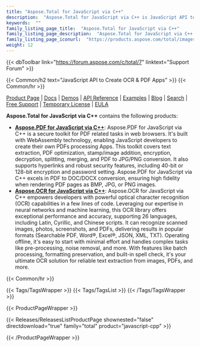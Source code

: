 ```yaml
---
title: "Aspose.Total for JavaScript via C++"
description:  "Aspose.Total for JavaScript via C++ is JavaScript API to manipulate PDF documents as well as add OCR feature in web applications."
keywords:  ""
family_listing_page_title:  "Aspose.Total for JavaScript via C++"
family_listing_page_description:  "Aspose.Total for JavaScript via C++ is JavaScript API to manipulate PDF documents as well as add OCR feature in web applications."
family_listing_page_iconurl:  "https://products.aspose.com/total/images/aspose_total-for-cpp.svg"
weight: 12
---
```


{{< dbToolbar link="https://forum.aspose.com/c/total/7" linktext="Support Forum" >}}

{{< Common/h2 text="JavaScript API to Create OCR & PDF Apps"  >}}
{{< Common/hr >}}

[Product Page](https://products.aspose.com/total/javascript-cpp/) | [Docs](https://docs.aspose.com/total/javascript-cpp/) | [Demos](https://products.aspose.app/total/family) | [API Reference](https://reference.aspose.com/) | [Examples](http://aspose.github.io/) | [Blog](https://blog.aspose.com/categories/aspose.total-product-family/) | [Search](https://search.aspose.com/) | [Free Support](https://forum.aspose.com/c/total/7) | [Temporary License](https://purchase.aspose.com/temporary-license) | [EULA](https://about.aspose.com/legal/eula/)

**Aspose.Total for JavaScript via C++** contains the following products:


* **[Aspose.PDF for JavaScript via C++](https://releases.aspose.com/pdf/javascriptcpp/)**: Aspose.PDF for JavaScript via C++ is a secure toolkit for PDF related tasks in web browsers. It's built with WebAssembly technology, enabling JavaScript developers to create their own PDFs processing Apps. This toolkit covers text extraction, PDF optimization, stamp/image addition, encryption, decryption, splitting, merging, and PDF to JPG/PNG conversion. It also supports hyperlinks and robust security features, including 40-bit or 128-bit encryption and password setting. Aspose.PDF for JavaScript via C++ excels in PDF to DOC/DOCX conversion, ensuring high fidelity when rendering PDF pages as BMP, JPG, or PNG images.
* **[Aspose.OCR for JavaScript via C++](https://releases.aspose.com/ocr/javascript-cpp/)**: Aspose.OCR for JavaScript via C++ empowers developers with powerful optical character recognition (OCR) capabilities in a few lines of code. Leveraging our expertise in neural networks and machine learning, this OCR library offers exceptional performance and accuracy, supporting 26 languages, including Latin, Cyrillic, and Chinese scripts. It can recognize scanned images, photos, screenshots, and PDFs, delivering results in popular formats (Searchable PDF, Word&reg;, Excel&reg;, JSON, XML, TXT). Operating offline, it's easy to start with minimal effort and handles complex tasks like pre-processing, noise removal, and more. With features like batch processing, formatting preservation, and built-in spell check, it's your ultimate OCR solution for reliable text extraction from images, PDFs, and more.

{{< Common/hr >}}

{{< Tags/TagsWrapper >}}
 {{< Tags/TagsList >}}
{{< /Tags/TagsWrapper >}}

{{< ProductPageWrapper >}}
<!-- ProductPageContent-->

<!-- /ProductPageContent-->

<!-- ReleasesListProductPage-->
{{< Releases/ReleasesListProductPage shownested="false"  directdownload="true" family="total" product="javascript-cpp" >}}
<!-- /ReleasesListProductPage-->

{{< /ProductPageWrapper >}}
